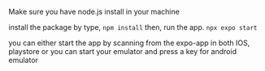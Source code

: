Make sure you have node.js install in your machine  

install the package by type,
```npm install```
then, run the app.
```npx expo start```

you can either start the app by scanning from the expo-app in both IOS, playstore
or you can start your emulator and press a key for android emulator

